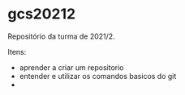 # gcs20212
Repositório da turma de 2021/2.

Itens:
- aprender a criar um repositorio
- entender e utilizar os comandos basicos do git
- 

